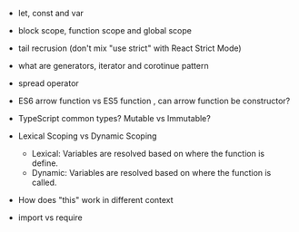 - let, const and var
- block scope, function scope and global scope
- tail recrusion (don't mix "use strict" with React Strict Mode)
- what are generators, iterator and corotinue pattern
- spread operator
- ES6 arrow function vs ES5 function , can arrow function be constructor?
- TypeScript common types? Mutable vs Immutable?
- Lexical Scoping vs Dynamic Scoping

  - Lexical: Variables are resolved based on where the function is define.
  - Dynamic: Variables are resolved based on where the function is called.

- How does "this" work in different context
- import vs require
